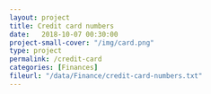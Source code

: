 ```yaml
---
layout: project
title: Credit card numbers
date:   2018-10-07 00:30:00
project-small-cover: "/img/card.png"
type: project
permalink: /credit-card
categories: [Finances]
fileurl: "/data/Finance/credit-card-numbers.txt"
---
```



